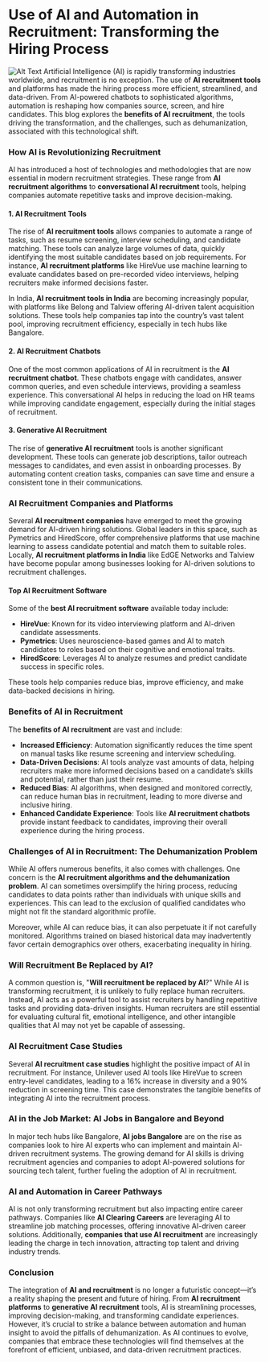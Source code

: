 # Use of AI and Automation in Recruitment: Transforming the Hiring Process

![ Alt Text](https://www.linkedin.com/pulse/ai-recruitment-computer-better-judging-your-cv-than-human-griffin)
Artificial Intelligence (AI) is rapidly transforming industries worldwide, and recruitment is no exception. The use of **AI recruitment tools** and platforms has made the hiring process more efficient, streamlined, and data-driven. From AI-powered chatbots to sophisticated algorithms, automation is reshaping how companies source, screen, and hire candidates. This blog explores the **benefits of AI recruitment**, the tools driving the transformation, and the challenges, such as dehumanization, associated with this technological shift.

### How AI is Revolutionizing Recruitment

AI has introduced a host of technologies and methodologies that are now essential in modern recruitment strategies. These range from **AI recruitment algorithms** to **conversational AI recruitment** tools, helping companies automate repetitive tasks and improve decision-making.

#### 1. **AI Recruitment Tools**

The rise of **AI recruitment tools** allows companies to automate a range of tasks, such as resume screening, interview scheduling, and candidate matching. These tools can analyze large volumes of data, quickly identifying the most suitable candidates based on job requirements. For instance, **AI recruitment platforms** like HireVue use machine learning to evaluate candidates based on pre-recorded video interviews, helping recruiters make informed decisions faster.

In India, **AI recruitment tools in India** are becoming increasingly popular, with platforms like Belong and Talview offering AI-driven talent acquisition solutions. These tools help companies tap into the country’s vast talent pool, improving recruitment efficiency, especially in tech hubs like Bangalore.

#### 2. **AI Recruitment Chatbots**

One of the most common applications of AI in recruitment is the **AI recruitment chatbot**. These chatbots engage with candidates, answer common queries, and even schedule interviews, providing a seamless experience. This conversational AI helps in reducing the load on HR teams while improving candidate engagement, especially during the initial stages of recruitment.

#### 3. **Generative AI Recruitment**

The rise of **generative AI recruitment** tools is another significant development. These tools can generate job descriptions, tailor outreach messages to candidates, and even assist in onboarding processes. By automating content creation tasks, companies can save time and ensure a consistent tone in their communications.

### AI Recruitment Companies and Platforms

Several **AI recruitment companies** have emerged to meet the growing demand for AI-driven hiring solutions. Global leaders in this space, such as Pymetrics and HiredScore, offer comprehensive platforms that use machine learning to assess candidate potential and match them to suitable roles. Locally, **AI recruitment platforms in India** like EdGE Networks and Talview have become popular among businesses looking for AI-driven solutions to recruitment challenges.

#### Top AI Recruitment Software

Some of the **best AI recruitment software** available today include:

- **HireVue**: Known for its video interviewing platform and AI-driven candidate assessments.
- **Pymetrics**: Uses neuroscience-based games and AI to match candidates to roles based on their cognitive and emotional traits.
- **HiredScore**: Leverages AI to analyze resumes and predict candidate success in specific roles.

These tools help companies reduce bias, improve efficiency, and make data-backed decisions in hiring.

### Benefits of AI in Recruitment

The **benefits of AI recruitment** are vast and include:

- **Increased Efficiency**: Automation significantly reduces the time spent on manual tasks like resume screening and interview scheduling.
- **Data-Driven Decisions**: AI tools analyze vast amounts of data, helping recruiters make more informed decisions based on a candidate’s skills and potential, rather than just their resume.
- **Reduced Bias**: AI algorithms, when designed and monitored correctly, can reduce human bias in recruitment, leading to more diverse and inclusive hiring.
- **Enhanced Candidate Experience**: Tools like **AI recruitment chatbots** provide instant feedback to candidates, improving their overall experience during the hiring process.

### Challenges of AI in Recruitment: The Dehumanization Problem

While AI offers numerous benefits, it also comes with challenges. One concern is the **AI recruitment algorithms and the dehumanization problem**. AI can sometimes oversimplify the hiring process, reducing candidates to data points rather than individuals with unique skills and experiences. This can lead to the exclusion of qualified candidates who might not fit the standard algorithmic profile.

Moreover, while AI can reduce bias, it can also perpetuate it if not carefully monitored. Algorithms trained on biased historical data may inadvertently favor certain demographics over others, exacerbating inequality in hiring.

### Will Recruitment Be Replaced by AI?

A common question is, "**Will recruitment be replaced by AI**?" While AI is transforming recruitment, it is unlikely to fully replace human recruiters. Instead, AI acts as a powerful tool to assist recruiters by handling repetitive tasks and providing data-driven insights. Human recruiters are still essential for evaluating cultural fit, emotional intelligence, and other intangible qualities that AI may not yet be capable of assessing.

### AI Recruitment Case Studies

Several **AI recruitment case studies** highlight the positive impact of AI in recruitment. For instance, Unilever used AI tools like HireVue to screen entry-level candidates, leading to a 16% increase in diversity and a 90% reduction in screening time. This case demonstrates the tangible benefits of integrating AI into the recruitment process.

### AI in the Job Market: AI Jobs in Bangalore and Beyond

In major tech hubs like Bangalore, **AI jobs Bangalore** are on the rise as companies look to hire AI experts who can implement and maintain AI-driven recruitment systems. The growing demand for AI skills is driving recruitment agencies and companies to adopt AI-powered solutions for sourcing tech talent, further fueling the adoption of AI in recruitment.

### AI and Automation in Career Pathways

AI is not only transforming recruitment but also impacting entire career pathways. Companies like **AI Clearing Careers** are leveraging AI to streamline job matching processes, offering innovative AI-driven career solutions. Additionally, **companies that use AI recruitment** are increasingly leading the charge in tech innovation, attracting top talent and driving industry trends.

### Conclusion

The integration of **AI and recruitment** is no longer a futuristic concept—it’s a reality shaping the present and future of hiring. From **AI recruitment platforms** to **generative AI recruitment** tools, AI is streamlining processes, improving decision-making, and transforming candidate experiences. However, it’s crucial to strike a balance between automation and human insight to avoid the pitfalls of dehumanization. As AI continues to evolve, companies that embrace these technologies will find themselves at the forefront of efficient, unbiased, and data-driven recruitment practices.
